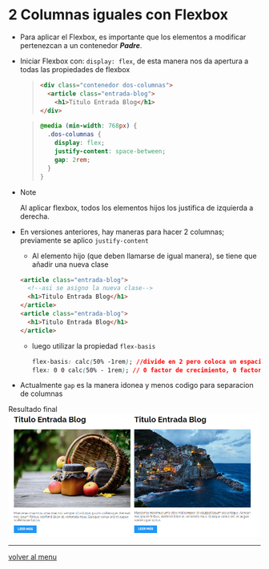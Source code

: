 # 2 Columnas iguales con Flexbox

- Para aplicar el Flexbox, es importante que los elementos a modificar pertenezcan a un contenedor _**Padre**_.

- Iniciar Flexbox con: `display: flex`, de esta manera nos da apertura a todas las propiedades de flexbox

  > ```html
  > <div class="contenedor dos-columnas">
  >   <article class="entrada-blog">
  >     <h1>Titulo Entrada Blog</h1>
  > </div>
  > ```

  > ```css
  > @media (min-width: 768px) {
  >   .dos-columnas {
  >     display: flex;
  >     justify-content: space-between;
  >     gap: 2rem;
  >   }
  > }
  > ```

- > [!NOTE]
  >
  > Al aplicar flexbox, todos los elementos hijos los justifica de izquierda a derecha.

- En versiones anteriores, hay maneras para hacer 2 columnas; previamente se aplico `justify-content`

  - Al elemento hijo (que deben llamarse de igual manera), se tiene que añadir una nueva clase

  ```html
  <article class="entrada-blog">
    <!--asi se asigno la nueva clase-->
    <h1>Titulo Entrada Blog</h1>
  </article>
  <article class="entrada-blog">
    <h1>Titulo Entrada Blog</h1>
  </article>
  ```

  - luego utilizar la propiedad `flex-basis`

    ```css
    flex-basis: calc(50% -1rem); //divide en 2 pero coloca un espacio de 1 rem
    flex: 0 0 calc(50% - 1rem); // 0 factor de crecimiento, 0 factor mas pequeño y calc es tamaño base
    ```

- Actualmente `gap` es la manera idonea y menos codigo para separacion de columnas

Resultado final
![2 columnas Flexbox](/patternDesign/examples/02-2columnas_iguales_flexbox/img/d-columns-flex.png)

---

[volver al menu](/patternDesign/examples/)
